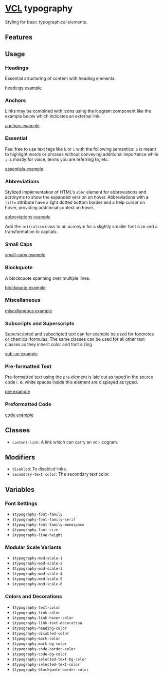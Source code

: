# [VCL](https://vcl.github.io/vcl/) typography

Styling for basic typographical elements.

## Features

## Usage

### Headings

Essential structuring of content with heading elements.

[headings example](/demo/example-headings.html)

### Anchors

Links may be combined with icons using the icogram component
like the example below which indicates an external link.

[anchors example](/demo/example-anchors.html)

### Essential

Feel free to use text tags like `b` or `i` with the following semantics:
`b` is meant to highlight words or phrases without conveying additional
importance while `i` is mostly for voice, terms you are referring to, etc.

[essentials example](/demo/example-essentials.html)

### Abbreviations

Stylized implementation of HTML's `abbr` element for abbreviations and
acronyms to show the expanded version on hover.
Abbreviations with a `title` attribute have a light dotted bottom border
and a help cursor on hover, providing additional context on hover.

[abbreviations example](/demo/example-abbreviations.html)

Add the `initialism` class to an acronym for a slightly smaller
font size and a transformation to capitals.

### Small Caps

[small-caps example](/demo/example-small-caps.html)

### Blockquote

A blockquote spanning over multiple lines.

[blockquote example](/demo/example-blockquote.html)

### Miscellaneous

[miscellaneous example](/demo/example-miscellaneous.html)

### Subscripts and Superscripts

Superscripted and subscripted text can for example be used for footnotes or
chemical formulas. The same classes can be used for all other text classes as
they inherit color and font sizing

[sub-up example](/demo/example-sub-up.html)

### Pre-formatted Text

Pre-formatted text using the `pre` element is laid out as typed in the source
code i. e. white spaces inside this element are displayed as typed.

[pre example](/demo/example-pre.html)

### Preformatted Code

[code example](/demo/example-code.html)

## Classes

- `content-link`: A link which can carry an vcl-icogram.

## Modifiers

- `disabled`: To disabled links.
- `secondary-text-color`: The secondary text color.

## Variables

### Font Settings

- `$typography-font-family`
- `$typography-font-family-serif`
- `$typography-font-family-monospace`
- `$typography-font-size`
- `$typography-line-height`

### Modular Scale Variants

- `$typography-mod-scale-1`
- `$typography-mod-scale-2`
- `$typography-mod-scale-3`
- `$typography-mod-scale-4`
- `$typography-mod-scale-5`
- `$typography-mod-scale-6`

### Colors and Decorations

- `$typography-text-color`
- `$typography-link-color`
- `$typography-link-hover-color`
- `$typography-link-text-decoration`
- `$typography-heading-color`
- `$typography-disabled-color`
- `$typography-mark-color`
- `$typography-mark-bg-color`
- `$typography-code-border-color`
- `$typography-code-bg-color`
- `$typography-selected-text-bg-color`
- `$typography-selected-text-color`
- `$typography-blockquote-border-color`
